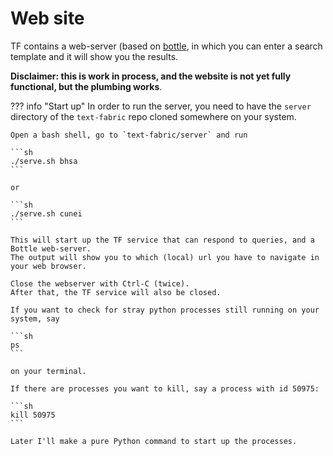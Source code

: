 # Web site

TF contains a web-server (based on [bottle](http://bottlepy.org),
in which you can enter a search template and it will show you the results.

**Disclaimer: this is work in process, and the website is not yet fully functional,
but the plumbing works**.

??? info "Start up"
    In order to run the server, you need to have the `server` directory of the `text-fabric` repo
    cloned somewhere on your system.

    Open a bash shell, go to `text-fabric/server` and run
    
    ```sh
    ./serve.sh bhsa
    ```
    
    or 

    ```sh
    ./serve.sh cunei
    ```

    This will start up the TF service that can respond to queries, and a Bottle web-server.
    The output will show you to which (local) url you have to navigate in your web browser.
    
    Close the webserver with Ctrl-C (twice).
    After that, the TF service will also be closed.

    If you want to check for stray python processes still running on your system, say

    ```sh
    ps
    ```
    
    on your terminal.

    If there are processes you want to kill, say a process with id 50975:

    ```sh
    kill 50975
    ```

    Later I'll make a pure Python command to start up the processes.
